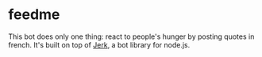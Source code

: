 feedme
======

This bot does only one thing: react to people's hunger by posting quotes in french. It's built on top of [Jerk](http://gf3.github.com/Jerk/), a bot library for node.js.